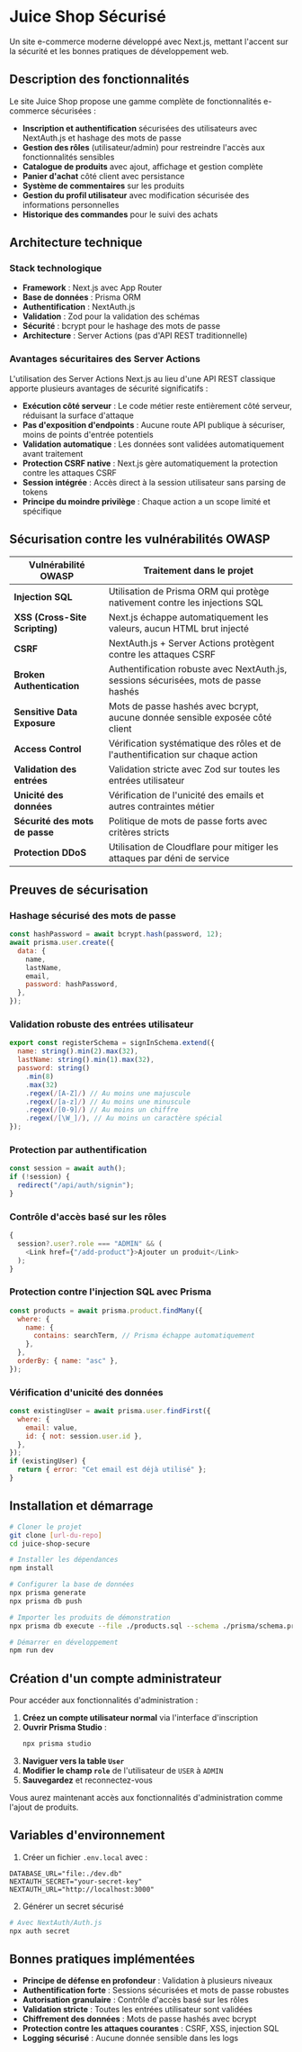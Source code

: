 # Juice Shop Sécurisé

Un site e-commerce moderne développé avec Next.js, mettant l'accent sur la sécurité et les bonnes pratiques de développement web.

## Description des fonctionnalités

Le site Juice Shop propose une gamme complète de fonctionnalités e-commerce sécurisées :

- **Inscription et authentification** sécurisées des utilisateurs avec NextAuth.js et hashage des mots de passe
- **Gestion des rôles** (utilisateur/admin) pour restreindre l'accès aux fonctionnalités sensibles
- **Catalogue de produits** avec ajout, affichage et gestion complète
- **Panier d'achat** côté client avec persistance
- **Système de commentaires** sur les produits
- **Gestion du profil utilisateur** avec modification sécurisée des informations personnelles
- **Historique des commandes** pour le suivi des achats

## Architecture technique

### Stack technologique

- **Framework** : Next.js avec App Router
- **Base de données** : Prisma ORM
- **Authentification** : NextAuth.js
- **Validation** : Zod pour la validation des schémas
- **Sécurité** : bcrypt pour le hashage des mots de passe
- **Architecture** : Server Actions (pas d'API REST traditionnelle)

### Avantages sécuritaires des Server Actions

L'utilisation des Server Actions Next.js au lieu d'une API REST classique apporte plusieurs avantages de sécurité significatifs :

- **Exécution côté serveur** : Le code métier reste entièrement côté serveur, réduisant la surface d'attaque
- **Pas d'exposition d'endpoints** : Aucune route API publique à sécuriser, moins de points d'entrée potentiels
- **Validation automatique** : Les données sont validées automatiquement avant traitement
- **Protection CSRF native** : Next.js gère automatiquement la protection contre les attaques CSRF
- **Session intégrée** : Accès direct à la session utilisateur sans parsing de tokens
- **Principe du moindre privilège** : Chaque action a un scope limité et spécifique

## Sécurisation contre les vulnérabilités OWASP

| Vulnérabilité OWASP            | Traitement dans le projet                                                            |
| ------------------------------ | ------------------------------------------------------------------------------------ |
| **Injection SQL**              | Utilisation de Prisma ORM qui protège nativement contre les injections SQL           |
| **XSS (Cross-Site Scripting)** | Next.js échappe automatiquement les valeurs, aucun HTML brut injecté                 |
| **CSRF**                       | NextAuth.js + Server Actions protègent contre les attaques CSRF                      |
| **Broken Authentication**      | Authentification robuste avec NextAuth.js, sessions sécurisées, mots de passe hashés |
| **Sensitive Data Exposure**    | Mots de passe hashés avec bcrypt, aucune donnée sensible exposée côté client         |
| **Access Control**             | Vérification systématique des rôles et de l'authentification sur chaque action       |
| **Validation des entrées**     | Validation stricte avec Zod sur toutes les entrées utilisateur                       |
| **Unicité des données**        | Vérification de l'unicité des emails et autres contraintes métier                    |
| **Sécurité des mots de passe** | Politique de mots de passe forts avec critères stricts                               |
| **Protection DDoS**            | Utilisation de Cloudflare pour mitiger les attaques par déni de service              |

## Preuves de sécurisation

### Hashage sécurisé des mots de passe

```javascript
const hashPassword = await bcrypt.hash(password, 12);
await prisma.user.create({
  data: {
    name,
    lastName,
    email,
    password: hashPassword,
  },
});
```

### Validation robuste des entrées utilisateur

```javascript
export const registerSchema = signInSchema.extend({
  name: string().min(2).max(32),
  lastName: string().min(1).max(32),
  password: string()
    .min(8)
    .max(32)
    .regex(/[A-Z]/) // Au moins une majuscule
    .regex(/[a-z]/) // Au moins une minuscule
    .regex(/[0-9]/) // Au moins un chiffre
    .regex(/[\W_]/), // Au moins un caractère spécial
});
```

### Protection par authentification

```javascript
const session = await auth();
if (!session) {
  redirect("/api/auth/signin");
}
```

### Contrôle d'accès basé sur les rôles

```javascript
{
  session?.user?.role === "ADMIN" && (
    <Link href={"/add-product"}>Ajouter un produit</Link>
  );
}
```

### Protection contre l'injection SQL avec Prisma

```javascript
const products = await prisma.product.findMany({
  where: {
    name: {
      contains: searchTerm, // Prisma échappe automatiquement
    },
  },
  orderBy: { name: "asc" },
});
```

### Vérification d'unicité des données

```javascript
const existingUser = await prisma.user.findFirst({
  where: {
    email: value,
    id: { not: session.user.id },
  },
});
if (existingUser) {
  return { error: "Cet email est déjà utilisé" };
}
```

## Installation et démarrage

```bash
# Cloner le projet
git clone [url-du-repo]
cd juice-shop-secure

# Installer les dépendances
npm install

# Configurer la base de données
npx prisma generate
npx prisma db push

# Importer les produits de démonstration
npx prisma db execute --file ./products.sql --schema ./prisma/schema.prisma

# Démarrer en développement
npm run dev
```

## Création d'un compte administrateur

Pour accéder aux fonctionnalités d'administration :

1. **Créez un compte utilisateur normal** via l'interface d'inscription
2. **Ouvrir Prisma Studio** :
   ```bash
   npx prisma studio
   ```
3. **Naviguer vers la table `User`**
4. **Modifier le champ `role`** de l'utilisateur de `USER` à `ADMIN`
5. **Sauvegardez** et reconnectez-vous

Vous aurez maintenant accès aux fonctionnalités d'administration comme l'ajout de produits.

## Variables d'environnement

1. Créer un fichier `.env.local` avec :

```env
DATABASE_URL="file:./dev.db"
NEXTAUTH_SECRET="your-secret-key"
NEXTAUTH_URL="http://localhost:3000"
```

2. Générer un secret sécurisé

```bash
# Avec NextAuth/Auth.js
npx auth secret
```

## Bonnes pratiques implémentées

- **Principe de défense en profondeur** : Validation à plusieurs niveaux
- **Authentification forte** : Sessions sécurisées et mots de passe robustes
- **Autorisation granulaire** : Contrôle d'accès basé sur les rôles
- **Validation stricte** : Toutes les entrées utilisateur sont validées
- **Chiffrement des données** : Mots de passe hashés avec bcrypt
- **Protection contre les attaques courantes** : CSRF, XSS, injection SQL
- **Logging sécurisé** : Aucune donnée sensible dans les logs
